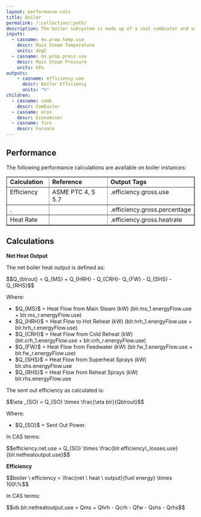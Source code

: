 ```yaml
---
layout: performance-calc
title: Boiler
permalink: /:collection/:path/
description: The boiler subsystem is made up of a coal combustor and several boiler elements that pre-heat water, evaporate it into steam the super heat the steam.
inputs:
  - casname: ms.prop.temp.use
    descr: Main Steam Temperature
    units: degC
  - casname: ms.prop.press.use
    descr: Main Steam Pressure
    units: kPa
outputs:
    - casname: efficiency.use
      descr: Boiler Efficiency
      units: "%"
children:
  - casname: comb
    descr: Combustor
  - casname: econ
    descr: Economiser
  - casname: furn
    descr: Furnace
---
```



<div class="section" id="performance">
<h2>Performance<a class="headerlink" href="#performance" title="Permalink to this headline"></a></h2>
<p>The following performance calculations are available on boiler instances:</p>
<table border="1" class="docutils">
<colgroup>
<col width="23%">
<col width="35%">
<col width="42%">
</colgroup>
<tbody valign="top">
<tr class="row-odd"><td><strong>Calculation</strong></td>
<td><strong>Reference</strong></td>
<td><strong>Output Tags</strong></td>
</tr>
<tr class="row-even"><td>Efficiency</td>
<td>ASME PTC 4, S 5.7</td>
<td>.efficiency.gross.use</td>
</tr>
<tr class="row-odd"><td>.</td>
<td>&nbsp;</td>
<td>.efficiency.gross.percentage</td>
</tr>
<tr class="row-even"><td>Heat Rate</td>
<td>&nbsp;</td>
<td>.efficiency.gross.heatrate</td>
</tr>
</tbody>
</table>
</div>



<div class="section" id="calculations">
<h2>Calculations<a class="headerlink" href="#calculations" title="Permalink to this headline"></a></h2>
<p><strong>Net Heat Output</strong></p>
<p>The net boiler heat output is defined as:</p>
<div class="math">
<p><span class="math">$$Q_{blrout} = Q_{MS} + Q_{HRH} - Q_{CRH}- Q_{FW} - Q_{SHS} - Q_{RHS}$$</span></p>
</div><p>Where:</p>
<ul class="simple">
<li><span class="math">$Q_{MS}$</span> = Heat Flow from Main Steam (kW) (blr.ms_1.energyFlow.use + blr.ms_r.energyFlow.use)</li>
<li><span class="math">$Q_{HRH}$</span> = Heat Flow to Hot Reheat (kW) (blr.hrh_1.energyFlow.use + blr.hrh_r.energyFlow.use)</li>
<li><span class="math">$Q_{CRH}$</span> = Heat Flow from Cold Reheat (kW) (blr.crh_1.energyFlow.use + blr.crh_r.energyFlow.use)</li>
<li><span class="math">$Q_{FW}$</span> = Heat Flow from Feedwater (kW) (blr.fw_1.energyFlow.use + blr.fw_r.energyFlow.use)</li>
<li><span class="math">$Q_{SHS}$</span> = Heat Flow from Superheat Sprays (kW) blr.shs.energyFlow.use</li>
<li><span class="math">$Q_{RHS}$</span> = Heat Flow from Reheat Sprays (kW) blr.rhs.energyFlow.use</li>
</ul>
<p>The sent out efficiency as calculated is:</p>
<div class="math">
<p><span class="math">$$\eta _{SO} = Q_{SO} \times \frac{\eta blr}{Qblrout}$$</span></p>
</div><p>Where:</p>
<ul class="simple">
<li><span class="math">$Q_{SO}$</span> = Sent Out Power.</li>
</ul>
<p>In CAS terms:</p>
<div class="math">
<p><span class="math">$$efficiency.net.use = Q_{SO} \times \frac{blr.efficiency\_losses.use}{blr.netheatoutput.use}$$</span></p>
</div><p><strong>Efficiency</strong></p>
<div class="math">
<p><span class="math">$$boiler \ efficiency = \frac{net \ heat \ output}{fuel energy} \times 100\%$$</span></p>
</div><p>In CAS terms:</p>
<div class="math">
<p><span class="math">$$ob.blr.netheatoutput.use = Qms + Qhrh - Qcrh - Qfw - Qshs - Qrhs$$</span></p>
</div></div>
